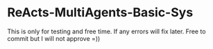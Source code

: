 # ReActs-MultiAgents-Basic-Sys
This is only for testing and free time. If any errors will fix later. Free to commit but I will not approve =))